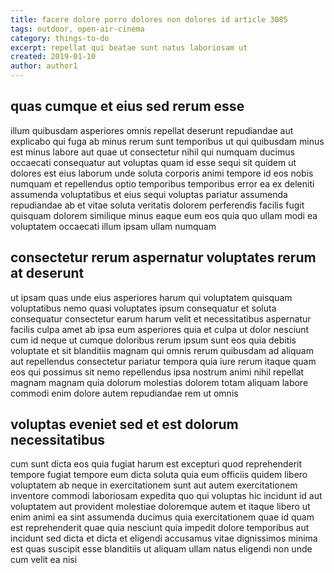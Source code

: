 ```yaml
---
title: facere dolore porro dolores non dolores id article 3085
tags: outdoor, open-air-cinema
category: things-to-do
excerpt: repellat qui beatae sunt natus laboriosam ut
created: 2019-01-10
author: author1
---
```


## quas cumque et eius sed rerum esse

illum quibusdam asperiores omnis repellat deserunt repudiandae aut explicabo qui fuga ab minus rerum sunt temporibus ut qui quibusdam minus est minus labore aut quae ut consectetur nihil qui numquam ducimus occaecati consequatur aut voluptas quam id esse sequi sit quidem ut dolores est eius laborum unde soluta corporis animi tempore id eos nobis numquam et repellendus optio temporibus temporibus error ea ex deleniti assumenda voluptatibus et eius sequi voluptas pariatur assumenda repudiandae ab et vitae soluta veritatis dolorem perferendis facilis fugit quisquam dolorem similique minus eaque eum eos quia quo ullam modi ea voluptatem occaecati illum ipsam ullam numquam

## consectetur rerum aspernatur voluptates rerum at deserunt

ut ipsam quas unde eius asperiores harum qui voluptatem quisquam voluptatibus nemo quasi voluptates ipsum consequatur et soluta consequatur consectetur earum harum velit et necessitatibus aspernatur facilis culpa amet ab ipsa eum asperiores quia et culpa ut dolor nesciunt cum id neque ut cumque doloribus rerum ipsum sunt eos quia debitis voluptate et sit blanditiis magnam qui omnis rerum quibusdam ad aliquam aut repellendus consectetur pariatur tempora quia iure rerum itaque quam eos qui possimus sit nemo repellendus ipsa nostrum animi nihil repellat magnam magnam quia dolorum molestias dolorem totam aliquam labore commodi enim dolore autem repudiandae rem ut omnis

## voluptas eveniet sed et est dolorum necessitatibus

cum sunt dicta eos quia fugiat harum est excepturi quod reprehenderit tempore fugiat tempore eum dicta soluta quia eum officiis quidem libero voluptatem ab neque in exercitationem sunt aut autem exercitationem inventore commodi laboriosam expedita quo qui voluptas hic incidunt id aut voluptatem aut provident molestiae doloremque autem et itaque libero ut enim animi ea sint assumenda ducimus quia exercitationem quae id quam est reprehenderit quae quia nesciunt quia impedit dolore temporibus aut incidunt sed dicta et dicta et eligendi accusamus vitae dignissimos minima est quas suscipit esse blanditiis ut aliquam ullam natus eligendi non unde cum velit ea nisi
